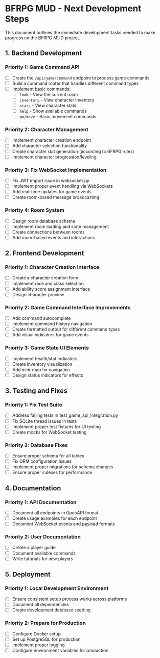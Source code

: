 # BFRPG MUD - Next Development Steps

This document outlines the immediate development tasks needed to make progress on the BFRPG MUD project.

## 1. Backend Development

### Priority 1: Game Command API
- [ ] Create the `/api/game/command` endpoint to process game commands
- [ ] Build a command router that handles different command types
- [ ] Implement basic commands:
  - [ ] `look` - View the current room
  - [ ] `inventory` - View character inventory
  - [ ] `stats` - View character stats
  - [ ] `help` - Show available commands
  - [ ] `go/move` - Basic movement commands

### Priority 2: Character Management
- [ ] Implement character creation endpoint
- [ ] Add character selection functionality
- [ ] Create character stat generation (according to BFRPG rules)
- [ ] Implement character progression/leveling

### Priority 3: Fix WebSocket Implementation
- [ ] Fix JWT import issue in websocket.py
- [ ] Implement proper event handling via WebSockets
- [ ] Add real-time updates for game events
- [ ] Create room-based message broadcasting

### Priority 4: Room System
- [ ] Design room database schema
- [ ] Implement room loading and state management
- [ ] Create connections between rooms
- [ ] Add room-based events and interactions

## 2. Frontend Development

### Priority 1: Character Creation Interface
- [ ] Create a character creation form
- [ ] Implement race and class selection
- [ ] Add ability score assignment interface
- [ ] Design character preview

### Priority 2: Game Command Interface Improvements
- [ ] Add command autocomplete
- [ ] Implement command history navigation
- [ ] Create formatted output for different command types
- [ ] Add visual indicators for game events

### Priority 3: Game State UI Elements
- [ ] Implement health/stat indicators
- [ ] Create inventory visualization
- [ ] Add mini-map for navigation
- [ ] Design status indicators for effects

## 3. Testing and Fixes

### Priority 1: Fix Test Suite
- [ ] Address failing tests in test_game_api_integration.py
- [ ] Fix SQLite thread issues in tests
- [ ] Implement proper test fixtures for UI testing
- [ ] Create mocks for WebSocket testing

### Priority 2: Database Fixes
- [ ] Ensure proper schema for all tables
- [ ] Fix ORM configuration issues
- [ ] Implement proper migrations for schema changes
- [ ] Ensure proper indexes for performance

## 4. Documentation

### Priority 1: API Documentation
- [ ] Document all endpoints in OpenAPI format
- [ ] Create usage examples for each endpoint
- [ ] Document WebSocket events and payload formats

### Priority 2: User Documentation
- [ ] Create a player guide
- [ ] Document available commands
- [ ] Write tutorials for new players

## 5. Deployment

### Priority 1: Local Development Environment
- [ ] Ensure consistent setup process works across platforms
- [ ] Document all dependencies
- [ ] Create development database seeding

### Priority 2: Prepare for Production
- [ ] Configure Docker setup
- [ ] Set up PostgreSQL for production
- [ ] Implement proper logging
- [ ] Configure environment variables for production 